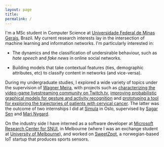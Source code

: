 ```yaml
---
layout: page
title:
permalink: /
---
```



I'm a  MSc student in Computer Science at [Universidade Federal de Minas Gerais][dcc], Brazil. My current research interests lay in the intersection of machine learning and information networks. I'm particularly interested in:

- The dynamics and the classification of undersirable behaviour, such as *hate speech* and *fake news* in online social networks. 

- Building models that take contextual features (ties, demographic attributes, etc) to classify content in networks (and vice-versa). 

During my undergraduate studies, I explored a wide variety of topics under the supervision of [Wagner Meira][meira], with projects such as [characterizing the video-game livestreaming community on Twitch.tv][2], [improving probabilistic graphical models for gesture and activity recognition][2] and [prototyping a tool for exploring the trajectories of patients with cervical cancer][3]. The latter was the outcome of two internships I did at [Simula][simula] in Oslo, supervised by [Sagar Sen][sagar] and [Mari Nygard][mari]. 

On the industry side I have interned as a software developer at [Microsoft Research Center for SNUI][snui], in Melbourne (where I was an exchange student at [University of Melbourne][unimelb]), and worked on [SweetZpot][sweetzpot], a norwegian-based IoT startup that produces sports sensors. 

[meira]: http://homepages.dcc.ufmg.br/~meira/
[mari]: https://www.kreftregisteret.no/en/Research/Scientist-at-the-Cancer-registry/Mari-Nygard/
[sagar]: https://www.simula.no/people/sagar
[sweetzpot]: https://www.sweetzpot.com/
[simula]: https://www.simula.no/
[snui]: http://www.socialnui.unimelb.edu.au/
[dcc]: http://www.dcc.ufmg.br/dcc/
[unimelb]: http://www.unimelb.edu.au/
[1]: http://homepages.dcc.ufmg.br/~lcerf/publications/articles/Modeling%20and%20Analyzing%20the%20Video%20Game%20Live-Streaming%20Community.pdf
[2]: https://arxiv.org/abs/1704.00172
[3]: https://arxiv.org/abs/1704.00180